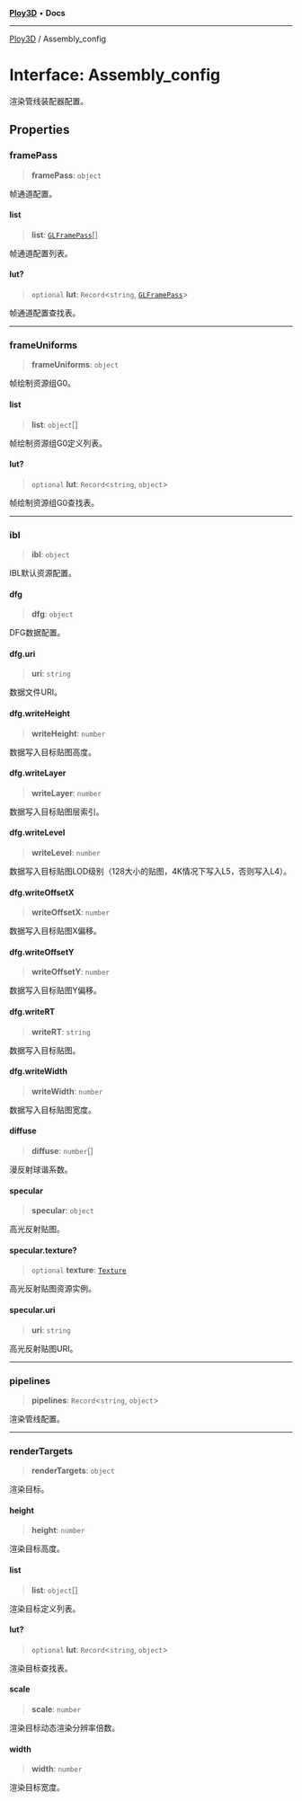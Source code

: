 [**Ploy3D**](../README.md) • **Docs**

***

[Ploy3D](../README.md) / Assembly\_config

# Interface: Assembly\_config

渲染管线装配器配置。

## Properties

### framePass

> **framePass**: `object`

帧通道配置。

#### list

> **list**: [`GLFramePass`](GLFramePass.md)[]

帧通道配置列表。

#### lut?

> `optional` **lut**: `Record`\<`string`, [`GLFramePass`](GLFramePass.md)\>

帧通道配置查找表。

***

### frameUniforms

> **frameUniforms**: `object`

帧绘制资源组G0。

#### list

> **list**: `object`[]

帧绘制资源组G0定义列表。

#### lut?

> `optional` **lut**: `Record`\<`string`, `object`\>

帧绘制资源组G0查找表。

***

### ibl

> **ibl**: `object`

IBL默认资源配置。

#### dfg

> **dfg**: `object`

DFG数据配置。

#### dfg.uri

> **uri**: `string`

数据文件URI。

#### dfg.writeHeight

> **writeHeight**: `number`

数据写入目标贴图高度。

#### dfg.writeLayer

> **writeLayer**: `number`

数据写入目标贴图层索引。

#### dfg.writeLevel

> **writeLevel**: `number`

数据写入目标贴图LOD级别（128大小的贴图，4K情况下写入L5，否则写入L4）。

#### dfg.writeOffsetX

> **writeOffsetX**: `number`

数据写入目标贴图X偏移。

#### dfg.writeOffsetY

> **writeOffsetY**: `number`

数据写入目标贴图Y偏移。

#### dfg.writeRT

> **writeRT**: `string`

数据写入目标贴图。

#### dfg.writeWidth

> **writeWidth**: `number`

数据写入目标贴图宽度。

#### diffuse

> **diffuse**: `number`[]

漫反射球谐系数。

#### specular

> **specular**: `object`

高光反射贴图。

#### specular.texture?

> `optional` **texture**: [`Texture`](../classes/Texture.md)

高光反射贴图资源实例。

#### specular.uri

> **uri**: `string`

高光反射贴图URI。

***

### pipelines

> **pipelines**: `Record`\<`string`, `object`\>

渲染管线配置。

***

### renderTargets

> **renderTargets**: `object`

渲染目标。

#### height

> **height**: `number`

渲染目标高度。

#### list

> **list**: `object`[]

渲染目标定义列表。

#### lut?

> `optional` **lut**: `Record`\<`string`, `object`\>

渲染目标查找表。

#### scale

> **scale**: `number`

渲染目标动态渲染分辨率倍数。

#### width

> **width**: `number`

渲染目标宽度。
